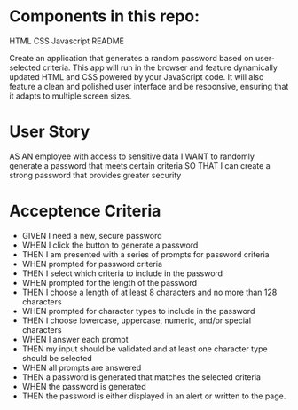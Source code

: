 <h1>Components in this repo:</h1>

<le>HTML</le>
<le>CSS</le>
<le>Javascript</le>
<le>README</le>



Create an application that generates a random password based on user-selected criteria. This app will run in the browser and feature dynamically updated HTML and CSS powered by your JavaScript code. It will also feature a clean and polished user interface and be responsive, ensuring that it adapts to multiple screen sizes.

<h1>User Story</h1>
AS AN employee with access to sensitive data
I WANT to randomly generate a password that meets certain criteria
SO THAT I can create a strong password that provides greater security


<h1>Acceptence Criteria</h1>
<ul>
<li>GIVEN I need a new, secure password</li>

<li>WHEN I click the button to generate a password</li>

<li>THEN I am presented with a series of prompts for password criteria</li>

<li>WHEN prompted for password criteria
<li>THEN I select which criteria to include in the password</li>

<li>WHEN prompted for the length of the password</li>
<li>THEN I choose a length of at least 8 characters and no more than 128 characters</li>

<li>WHEN prompted for character types to include in the password</li>

<li>THEN I choose lowercase, uppercase, numeric, and/or special characters</li>

<li>WHEN I answer each prompt</li>
<li>THEN my input should be validated and at least one character type should be selected</li>

<li>WHEN all prompts are answered</li>

<li>THEN a password is generated that matches the selected criteria</li>

<li>WHEN the password is generated</li>

<li>THEN the password is either displayed in an alert or written to the page.</li>





